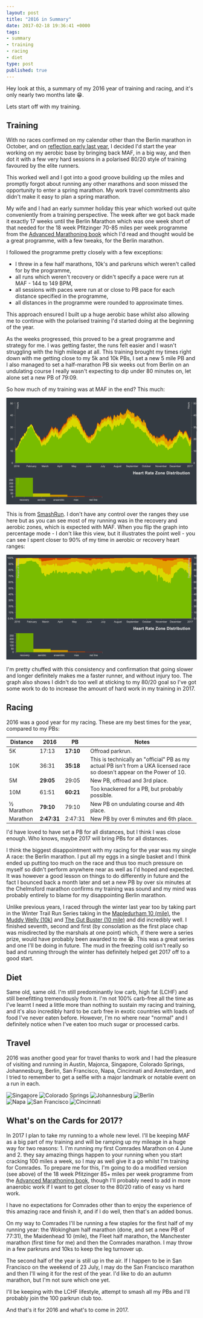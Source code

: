 ```yaml
---
layout: post
title: "2016 in Summary"
date: 2017-02-18 19:36:41 +0000
tags:
- summary
- training
- racing
- diet
type: post
published: true
---
```


Hey look at this, a summary of my 2016 year of training and racing, and it's only nearly two months late 😁.

Lets start off with my training.

## Training

With no races confirmed on my calendar other than the Berlin marathon in October, and on [reflection early last year](/week-in-review-28-dec-3-jan-16), I decided I'd start the year working on my aerobic base by bringing back MAF, in a big way, and then dot it with a few very hard sessions in a polarised 80/20 style of training favoured by the elite runners.

This worked well and I got into a good groove building up the miles and promptly forgot about running any other marathons and soon missed the opportunity to enter a spring marathon.  My work travel commitments also didn't make it easy to plan a spring marathon.

My wife and I had an early summer holiday this year which worked out quite conveniently from a training perspective.  The week after we got back made it exactly 17 weeks until the Berlin Marathon which was one week short of that needed for the 18 week Pfitzinger 70-85 miles per week programme from the [Advanced Marathoning book](https://www.amazon.co.uk/dp/B0026IUOX2/) which I'd read and thought would be a great programme, with a few tweaks, for the Berlin marathon.

I followed the programme pretty closely with a few exceptions:

- I threw in a few half marathons, 10k's and parkruns which weren't called for by the programme,
- all runs which weren't recovery or didn't specify a pace were run at MAF - 144 to 149 BPM,
- all sessions with paces were run at or close to PB pace for each distance specified in the programme,
- all distances in the programme were rounded to approximate times.

This approach ensured I built up a huge aerobic base whilst also allowing me to continue with the polarised training I'd started doing at the beginning of the year.

As the weeks progressed, this proved to be a great programme and strategy for me. I was getting faster, the runs felt easier and I wasn't struggling with the high mileage at all. This training brought my times right down with me getting close to my 5k and 10k PBs, I set a new 5 mile PB and I also managed to set a half-marathon PB six weeks out from Berlin on an undulating course I really wasn't expecting to dip under 80 minutes on, let alone set a new PB of 79:09.

So how much of my training was at MAF in the end? This much:

![2016 HR zone by duration](/img/2016-hr-zone-duration.png)

This is from [SmashRun](https://en-gb.smashrun.com/colin.seymour).  I don't have any control over the ranges they use here but as you can see most of my running was in the recovery and aerobic zones, which is expected with MAF. When you flip the graph into percentage mode - I don't like this view, but it illustrates the point well - you can see I spent closer to 90% of my time in aerobic or recovery heart ranges:

![2016 HR zone by percentage](/img/2016-hr-zone-percent.png)

I'm pretty chuffed with this consistency and confirmation that going slower and longer definitely makes me a faster runner, and without injury too. The graph also shows I didn't do too well at sticking to my 80/20 goal so I've got some work to do to increase the amount of hard work in my training in 2017.

## Racing

2016 was a good year for my racing.  These are my best times for the year, compared to my PBs:

| Distance    | 2016        | PB        | Notes
|-------------|-------------|-----------|---------
| 5K          | 17:13       | **17:10** | Offroad parkrun.
| 10K         | 36:31       | **35:18** | This is technically an "official" PB as my actual PB isn't from a UKA licensed race so doesn't appear on the Power of 10.
| 5M          | **29:05**   | 29:05     | New PB, offroad and 3rd place.
| 10M         | 61:51       | **60:21** | Too knackered for a PB, but probably possible.
| ½ Marathon  | **79:10**   | 79:10     | New PB on undulating course and 4th place.
| Marathon    | **2:47:31** | 2:47:31   | New PB by over 6 minutes and 6th place.

I'd have loved to have set a PB for all distances, but I think I was close enough. Who knows, maybe 2017 will bring PBs for all distances.

I think the biggest disappointment with my racing for the year was my single A race: the Berlin marathon. I put all my eggs in a single basket and I think ended up putting too much on the race and thus too much pressure on myself so didn't perform anywhere near as well as I'd hoped and expected.  It was however a good lesson on things to do differently in future and the fact I bounced back a month later and set a new PB by over six minutes at the Chelmsford marathon confirms my training was sound and my mind was probably entirely to blame for my disappointing Berlin marathon.

Unlike previous years, I raced through the winter last year too by taking part in the Winter Trail Run Series taking in the [Mapledurham 10 (mile)](https://regonline.activeeurope.com/builder/site/Default.aspx?EventID=1673550), the [Muddy Welly (10k)](https://regonline.activeeurope.com/builder/site/Default.aspx?EventID=1379491) and [The Gut Buster (10 mile)](https://regonline.activeeurope.com/builder/site/Default.aspx?EventID=1929563) and did incredibly well.  I finished seventh, second and first (by consolation as the first place chap was misdirected by the marshals at one point) which, if there were a series prize, would have probably been awarded to me 😁.  This was a great series and one I'll be doing in future.  The mud in the freezing cold isn't really so bad and running through the winter has definitely helped get 2017 off to a good start.

## Diet

Same old, same old. I'm still predominantly low carb, high fat (LCHF) and still benefitting tremendously from it.  I'm not 100% carb-free all the time as I've learnt I need a little more than nothing to sustain my racing and training, and it's also incredibly hard to be carb free in exotic countries with loads of food I've never eaten before.  However, I'm no where near "normal" and I definitely notice when I've eaten too much sugar or processed carbs.

## Travel

2016 was another good year for travel thanks to work and I had the pleasure of visiting and running in Austin, Majorca, Singapore, Colorado Springs, Johannesburg, Berlin, San Francisco, Napa, Cincinnati and Amsterdam, and I tried to remember to get a selfie with a major landmark or notable event on a run in each.

<p class="center">
<img src="https://instagram.flhr2-1.fna.fbcdn.net/t51.2885-15/e35/13398705_1749618495276054_1682175556_n.jpg" alt="Singapore" style="width:150px" /> <img src="https://instagram.flhr2-1.fna.fbcdn.net/t51.2885-15/e35/13703072_1743993082546252_169706316_n.jpg" alt="Colorado Springs" style="width:150px" /> <img src="https://instagram.flhr2-1.fna.fbcdn.net/t51.2885-15/s750x750/sh0.08/e35/14134708_683009825189211_1503624758_n.jpg" alt="Johannesburg" style="width:150px" /> <img src="https://instagram.flhr2-1.fna.fbcdn.net/t51.2885-15/e35/14448403_295513607497781_1738472233069707264_n.jpg" alt="Berlin" style="width:150px" /><br />
<img src="https://instagram.flhr2-1.fna.fbcdn.net/t51.2885-15/e35/14717361_1795760997370201_3822662232223776768_n.jpg" alt="Napa" style="width:150px" /> <img src="https://instagram.flhr2-1.fna.fbcdn.net/t51.2885-15/e35/14607130_207822212990398_4500644320503660544_n.jpg" alt="San Francisco" style="width:150px" /> <img src="https://instagram.flhr2-1.fna.fbcdn.net/t51.2885-15/e35/15034667_1737961556529533_1124887102014619648_n.jpg" alt="Cincinnati" style="width:150px" />
</p>


## What's on the Cards for 2017?

In 2017 I plan to take my running to a whole new level.  I'll be keeping MAF as a big part of my training and will be ramping up my mileage in a huge way for two reasons: 1. I'm running my first Comrades Marathon on 4 June and 2. they say amazing things happen to your running when you start cracking 100 miles a week, so I may as well give it a go whilst I'm training for Comrades.  To prepare me for this, I'm going to do a modified version (see above) of the 18 week Pfitzinger 85+ miles per week programme from the [Advanced Marathoning book](https://www.amazon.co.uk/dp/B0026IUOX2/), though I'll probably need to add in more anaerobic work if I want to get closer to the 80/20 ratio of easy vs hard work.

I have no expectations for Comrades other than to enjoy the experience of this amazing race and finish it, and if I do well, then that's an added bonus.

On my way to Comrades I'll be running a few staples for the first half of my running year: the Wokingham half marathon (done, and set a new PB of 77:31), the Maidenhead 10 (mile), the Fleet half marathon, the Manchester marathon (first time for me) and then the Comrades marathon.  I may throw in a few parkruns and 10ks to keep the leg turnover up.

The second half of the year is still up in the air. If I happen to be in San Francisco on the weekend of 23 July, I may do the San Francisco marathon and then I'll wing it for the rest of the year. I'd like to do an autumn marathon, but I'm not sure which one yet.

I'll be keeping with the LCHF lifestyle, attempt to smash all my PBs and I'll probably join the 100 parkrun club too.

And that's it for 2016 and what's to come in 2017.
